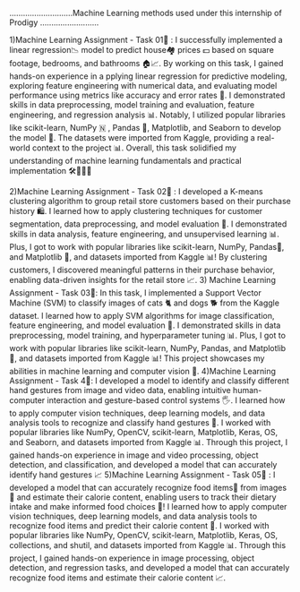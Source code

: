 ............................Machine Learning methods used under this internship of Prodigy  ..........................

1)Machine Learning Assignment - Task 01🤖 : 
      I successfully implemented a linear regression📉 model to predict house🏘 prices 💵  based on square footage, bedrooms, and bathrooms 🏠📈. By working on this task, I gained hands-on experience in a pplying linear regression for predictive modeling, exploring feature engineering with numerical data, and evaluating model performance using metrics like accuracy and error rates 🤔. I demonstrated skills in data preprocessing, model training and evaluation, feature engineering, and regression analysis 📊. Notably, I utilized popular libraries like scikit-learn, NumPy 🇳 , Pandas 🐼, Matplotlib, and Seaborn to develop the model 🤖. The datasets were imported from Kaggle, providing a real-world context to the project 📊. Overall, this task solidified my understanding of machine learning fundamentals and practical implementation 🛠️👨🏻‍💻 

2)Machine Learning Assignment - Task 02🤖 : 
      I developed a K-means clustering algorithm to group retail store customers based on their purchase history 🛍. I learned how to apply clustering techniques for customer segmentation, data preprocessing, and model evaluation 🤔. I demonstrated skills in data analysis, feature engineering, and unsupervised learning 📊. Plus, I got to work with popular libraries like scikit-learn, NumPy, Pandas🐼, and Matplotlib 🤖, and datasets imported from Kaggle 📊! By clustering customers, I discovered meaningful patterns in their purchase behavior, enabling data-driven insights for the retail store 📈.
3) Machine Learning Assignment - Task 03🤖:
      In this task, I implemented a Support Vector Machine (SVM) to classify images of cats 🐈 and dogs 🐕 from the Kaggle dataset. I learned how to apply SVM algorithms for image classification, feature engineering, and model evaluation 🤔. I demonstrated skills in data preprocessing, model training, and hyperparameter tuning 📊. Plus, I got to work with popular libraries like scikit-learn, NumPy, Pandas, and Matplotlib 🤖, and datasets imported from Kaggle 📊! This project showcases my abilities in machine learning and computer vision 📸.
4)Machine Learning Assignment - Task 4🤖:
      I developed a model to identify and classify different hand gestures from image and video data, enabling intuitive human-computer interaction and gesture-based control systems 🖐. I learned how to apply computer vision techniques, deep learning models, and data analysis tools to recognize and classify hand gestures 🤔. I worked with popular libraries like NumPy, OpenCV, scikit-learn, Matplotlib, Keras, OS, and Seaborn, and datasets imported from Kaggle 📊. Through this project, I gained hands-on experience in image and video processing, object detection, and classification, and developed a model that can accurately identify hand gestures 📈
5)Machine Learning Assignment - Task 05🤖 : 
      I developed a model that can accurately recognize food items🍴 from images📸 and estimate their calorie content, enabling users to track their dietary intake and make informed food choices 🤖! I learned how to apply computer vision techniques, deep learning models, and data analysis tools to recognize food items and predict their calorie content 🤔. I worked with popular libraries like NumPy, OpenCV, scikit-learn, Matplotlib, Keras, OS, collections, and shutil, and datasets imported from Kaggle 📊. Through this project, I gained hands-on experience in image processing, object detection, and regression tasks, and developed a model that can accurately recognize food items and estimate their calorie content 📈.
